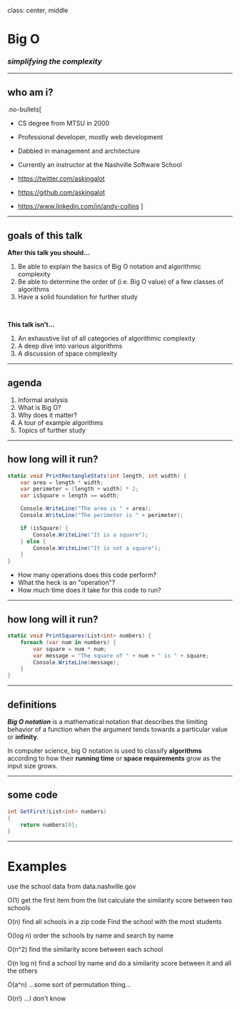 class: center, middle

# Big O
### _simplifying the complexity_

---
## who am i?

.no-bullets[
* CS degree from MTSU in 2000
* Professional developer, mostly web development
* Dabbled in management and architecture
* Currently an instructor at the Nashville Software School


* https://twitter.com/askingalot
* https://github.com/askingalot
* https://www.linkedin.com/in/andy-collins
]

---
## goals of this talk

**After this talk you should...**
1. Be able to explain the basics of Big O notation and algorithmic complexity
1. Be able to determine the order of (i.e. Big O value) of a few classes of algorithms
1. Have a solid foundation for further study

<br/>

**This talk isn't...**
1. An exhaustive list of all categories of algorithmic complexity
1. A deep dive into various algorithms
1. A discussion of space complexity

---
## agenda

1. Informal analysis
1. What is Big O?
1. Why does it matter?
1. A tour of example algorithms
1. Topics of further study

---
## how long will it run?

```cs
static void PrintRectangleStats(int length, int width) {
    var area = length * width;
    var perimeter = (length + width) * 2;
    var isSquare = length == width;

    Console.WriteLine("The area is " + area);
    Console.WriteLine("The perimeter is " + perimeter);

    if (isSquare) {
        Console.WriteLine("It is a square");
    } else {
        Console.WriteLine("It is not a square");
    }
}
```
* How many operations does this code perform?
* What the heck is an "operation"?
* How much time does it take for this code to run?

---
## how long will it run?

```cs
static void PrintSquares(List<int> numbers) {
    foreach (var num in numbers) {
        var square = num * num;
        var message = "The square of " + num + " is " + square;
        Console.WriteLine(message);
    }
}
```

---
## definitions

_**Big O notation**_ is a mathematical notation that describes the limiting behavior of a function when the argument tends towards a particular value or **infinity**.

In computer science, big O notation is used to classify **algorithms** according to how their **running time** or **space requirements** grow as the input size grows.

---

## some code

```cs
int GetFirst(List<int> numbers)
{
    return numbers[0];
}
```

---
# Examples
use the school data from data.nashville.gov

O(1)
get the first item from the list
calculate the similarity score between two schools

O(n)
find all schools in a zip code
Find the school with the most students

O(log n)
order the schools by name and search by name

O(n^2)
find the similarity score between each school

O(n log n)
find a school by name and do a similarity score between it and all the others

O(a^n)
...some sort of permutation thing...

O(n!)
...I don't know